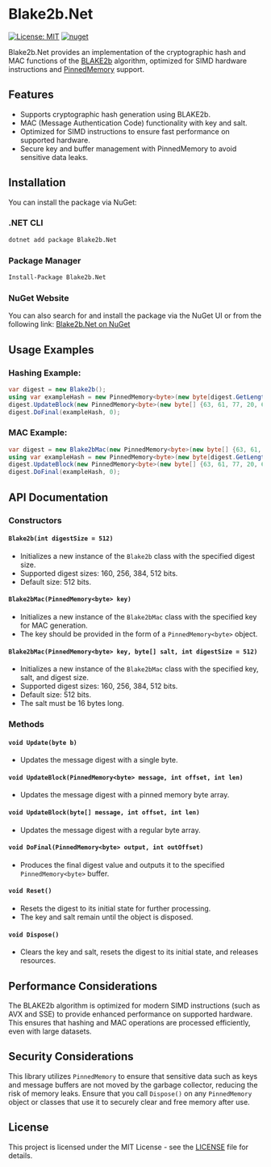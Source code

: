 
# Blake2b.Net
[![License: MIT](https://img.shields.io/badge/License-MIT-yellow.svg)](https://opensource.org/licenses/MIT) [![nuget](https://img.shields.io/nuget/v/Blake2b.Net.svg)](https://www.nuget.org/packages/Blake2b.Net/)

Blake2b.Net provides an implementation of the cryptographic hash and MAC functions of the [BLAKE2b](https://tools.ietf.org/html/draft-saarinen-blake2-02) algorithm, optimized for SIMD hardware instructions and [PinnedMemory](https://github.com/TimothyMeadows/PinnedMemory) support.

## Features
- Supports cryptographic hash generation using BLAKE2b.
- MAC (Message Authentication Code) functionality with key and salt.
- Optimized for SIMD instructions to ensure fast performance on supported hardware.
- Secure key and buffer management with PinnedMemory to avoid sensitive data leaks.

## Installation

You can install the package via NuGet:

### .NET CLI
```bash
dotnet add package Blake2b.Net
```

### Package Manager
```bash
Install-Package Blake2b.Net
```

### NuGet Website
You can also search for and install the package via the NuGet UI or from the following link:
[Blake2b.Net on NuGet](https://www.nuget.org/packages/Blake2b.Net/)

## Usage Examples

### Hashing Example:
```csharp
var digest = new Blake2b();
using var exampleHash = new PinnedMemory<byte>(new byte[digest.GetLength()]);
digest.UpdateBlock(new PinnedMemory<byte>(new byte[] {63, 61, 77, 20, 63, 61, 77, 20, 63, 61, 77}, false), 0, 11);
digest.DoFinal(exampleHash, 0);
```

### MAC Example:
```csharp
var digest = new Blake2bMac(new PinnedMemory<byte>(new byte[] {63, 61, 77, 20, 63, 61, 77}, false));
using var exampleHash = new PinnedMemory<byte>(new byte[digest.GetLength()]);
digest.UpdateBlock(new PinnedMemory<byte>(new byte[] {63, 61, 77, 20, 63, 61, 77, 20, 63, 61, 77}, false), 0, 11);
digest.DoFinal(exampleHash, 0);
```

## API Documentation

### Constructors

#### `Blake2b(int digestSize = 512)`
- Initializes a new instance of the `Blake2b` class with the specified digest size.
- Supported digest sizes: 160, 256, 384, 512 bits.
- Default size: 512 bits.

#### `Blake2bMac(PinnedMemory<byte> key)`
- Initializes a new instance of the `Blake2bMac` class with the specified key for MAC generation.
- The key should be provided in the form of a `PinnedMemory<byte>` object.

#### `Blake2bMac(PinnedMemory<byte> key, byte[] salt, int digestSize = 512)`
- Initializes a new instance of the `Blake2bMac` class with the specified key, salt, and digest size.
- Supported digest sizes: 160, 256, 384, 512 bits.
- Default size: 512 bits.
- The salt must be 16 bytes long.

### Methods

#### `void Update(byte b)`
- Updates the message digest with a single byte.

#### `void UpdateBlock(PinnedMemory<byte> message, int offset, int len)`
- Updates the message digest with a pinned memory byte array.

#### `void UpdateBlock(byte[] message, int offset, int len)`
- Updates the message digest with a regular byte array.

#### `void DoFinal(PinnedMemory<byte> output, int outOffset)`
- Produces the final digest value and outputs it to the specified `PinnedMemory<byte>` buffer.

#### `void Reset()`
- Resets the digest to its initial state for further processing.
- The key and salt remain until the object is disposed.

#### `void Dispose()`
- Clears the key and salt, resets the digest to its initial state, and releases resources.

## Performance Considerations

The BLAKE2b algorithm is optimized for modern SIMD instructions (such as AVX and SSE) to provide enhanced performance on supported hardware. This ensures that hashing and MAC operations are processed efficiently, even with large datasets.

## Security Considerations

This library utilizes `PinnedMemory` to ensure that sensitive data such as keys and message buffers are not moved by the garbage collector, reducing the risk of memory leaks. Ensure that you call `Dispose()` on any `PinnedMemory` object or classes that use it to securely clear and free memory after use.

## License

This project is licensed under the MIT License - see the [LICENSE](LICENSE) file for details.
